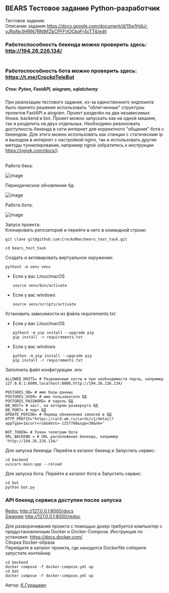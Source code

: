 ## BEARS Тестовое задание Python-разработчик 
Тестовое задание.    </br>
Описание задания https://docs.google.com/document/d/1Sw1HdiJ-yJRoNv3HRlN7RN9ifZbCPFFVOCkqFr4cTT4/edit
### Работоспособность бекенда можно проверить здесь: http://194.26.226.134/  </br></br>
### Работоспособность бота можно проверить здесь: https://t.me/CrockoTeleBot  </br>
##### Стек: Pyton, FastAPI, aiogram, sqlalchemy
При реализации тестового задания, из-за единственного эндпоинта было принято 
решение использовать "облегченные" структуры проектов FastAPI и aiogram. 
Проект разделён на два независимых блока: backend и bot. Проект можно 
запускать как на одной машине, так и разделить на двух отдельных. 
Необходимо реализовать доступность бекенда в сети интернет для корректного 
"общения" бота с бекендом. Для этого можно использовать как станции с 
статическим ip и выходом в интернет c настройкой nginx, так и использовать 
другие методы туннелирования, например ngrok (обратитесь к инструкции https://ngrok.com/docs/).</br></br>

Работа бека:

![image](https://github.com/user-attachments/assets/da29060c-d0d3-44cc-ad9a-f986306623a2)

Периодическое обновление бд:

![image](https://github.com/user-attachments/assets/9e041780-6cce-431b-8282-58b2fab13948)


Работа бота:

![image](https://github.com/user-attachments/assets/30050237-358f-4c5c-9719-ccca607a588b)

Запуск проекта:</br>
Клонировать репозиторий и перейти в него в командной строке:

```
git clone git@github.com:CrockoMan/bears_test_task.git
```

```
cd bears_test_task
```

Cоздать и активировать виртуальное окружение:

```
python3 -m venv venv
```

* Если у вас Linux/macOS

    ```
    source venv/bin/activate
    ```

* Если у вас windows

    ```
    source venv/scripts/activate
    ```

Установить зависимости из файла requirements.txt:
* Если у вас Linux/macOS

    ```
    python3 -m pip install --upgrade pip
    pip install -r requirements.txt
    ```
* Если у вас windows

    ```
  python -m pip install --upgrade pip  
  pip install -r requirements.txt
    ```

Заполнить файл конфигурации .env
```
ALLOWED_HOSTS= # Разрешенные хосты и при необходимости порты, например 127.0.0.1:8000,localhost:8000,http://194.26.226.134/

POSTGRES_DB= # имя базы данных
POSTGRES_USER= # имя пользователя БД
POSTGRES_PASSWORD= # пароль БД
DB_HOST= # хост, на котором развернута БД
DB_PORT= # порт БД
UPDATE_PERIOD= # Период обновления записей в БД
HTTP_PREFIX="https://card.wb.ru/cards/v1/detail?appType=1&curr=rub&dest=-1257786&spp=30&nm="

BOT_TOKEN= # Токен телеграм бота
URL_BACKEND = # URL расположения бекенда, например 'http://194.26.226.134/'

```
Для запуска бекенда: Перейти в каталог бекенд и Запустить сервис:

```
cd backend
uvicorn main:app --reload
```

Для запуска бота: Перейти в каталог бота и Запустить сервис:

```
cd bot
python bot.py
```

### API бекенд сервиса доступен после запуска 
[Redoc](http://127.0.0.1:8000/docs/)  http://127.0.0.1:8000/docs  </br>
[Swagger](http://127.0.0.1:8000/redoc/)  http://127.0.0.1:8000/redoc  </br>

Для разворачивания проекта с помощью докер требуется компьютер с предустановленным Docker и Docker-Compose. Инструкция по установке: https://docs.docker.com/  </br>
Сборка Docker-образа  </br>
Перейдите в каталог проекта, где находится Dockerfile соберите запустите контейнер

```
cd backend
docker compose -f docker-compose.yml up
cd bot
docker compose -f docker-compose.yml up
```

Автор: [К.Гурашкин](https://github.com/CrockoMan)
